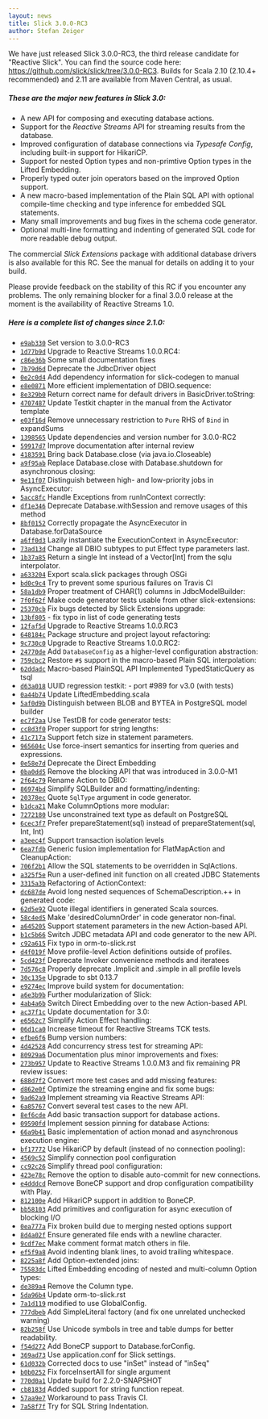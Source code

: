 ```yaml
---
layout: news
title: Slick 3.0.0-RC3
author: Stefan Zeiger
---
```

We have just released Slick 3.0.0-RC3, the third release candidate for "Reactive Slick".
You can find the source code here: <https://github.com/slick/slick/tree/3.0.0-RC3>.
Builds for Scala 2.10 (2.10.4+ recommended) and 2.11 are available
from Maven Central, as usual.

##### These are the major new features in Slick 3.0:

* A new API for composing and executing database actions.
* Support for the *Reactive Streams* API for streaming results from the database.
* Improved configuration of database connections via *Typesafe Config*, including built-in
  support for HikariCP.
* Support for nested Option types and non-primtive Option types in the Lifted Embedding.
* Properly typed outer join operators based on the improved Option support.
* A new macro-based implementation of the Plain SQL API with optional compile-time checking
  and type inference for embedded SQL statements.
* Many small improvements and bug fixes in the schema code generator.
* Optional multi-line formatting and indenting of generated SQL code for more readable
  debug output.

The commercial *Slick Extensions* package with additional database drivers is also available for this RC.
See the manual for details on adding it to your build.

Please provide feedback on the stability of this RC if you encounter any problems. The only
remaining blocker for a final 3.0.0 release at the moment is the availability of
Reactive Streams 1.0.

##### Here is a complete list of changes since 2.1.0:

* [``e9ab330``](https://github.com/slick/slick/commit/e9ab33083bfa1ae642a93d4e52b4ac87b42dc917) Set version to 3.0.0-RC3
* [``1d77b9d``](https://github.com/slick/slick/commit/1d77b9db209b5c0c9dc840f709ba63ddc200bb01) Upgrade to Reactive Streams 1.0.0.RC4:
* [``c86e36b``](https://github.com/slick/slick/commit/c86e36b9b5719bba1cb8bec156c2e4ab5f9c7091) Some small documentation fixes
* [``7b79d6d``](https://github.com/slick/slick/commit/7b79d6d7507183ade99029f42efbcd845190c601) Deprecate the JdbcDriver object
* [``0e2c0d4``](https://github.com/slick/slick/commit/0e2c0d4c809b886502ea1b09587cd742ccea2fea) Add dependency information for slick-codegen to manual
* [``e8e0871``](https://github.com/slick/slick/commit/e8e0871b1e6c0a786d92c20e56275ff800a8d601) More efficient implementation of DBIO.sequence:
* [``8e329b0``](https://github.com/slick/slick/commit/8e329b030ae89f2ecbd7e769e6124024532e30fe) Return correct name for default drivers in BasicDriver.toString:
* [``4707487``](https://github.com/slick/slick/commit/470748704b079e7593f2dfdeac4dc0410b502852) Update Testkit chapter in the manual from the Activator template
* [``e03f16d``](https://github.com/slick/slick/commit/e03f16d62d6f517a711bdc43b6d5345d8bd4179d) Remove unnecessary restriction to `Pure` RHS of `Bind` in expandSums
* [``1398565``](https://github.com/slick/slick/commit/1398565eae456170d792595e0b834a2b41abda27) Update dependencies and version number for 3.0.0-RC2
* [``59917d7``](https://github.com/slick/slick/commit/59917d7b230704902b592968d7a09bdea734a9cf) Improve documentation after internal review
* [``4183591``](https://github.com/slick/slick/commit/41835912415325ed58aa448abe4007a9df3e4a46) Bring back Database.close (via java.io.Closeable)
* [``a9f95ab``](https://github.com/slick/slick/commit/a9f95abda41289098d438f44444866e32dbf155d) Replace Database.close with Database.shutdown for asynchronous closing:
* [``9e11f07``](https://github.com/slick/slick/commit/9e11f073eabfc711fd260418636617757f7ddc3a) Distinguish between high- and low-priority jobs in AsyncExecutor:
* [``5acc8fc``](https://github.com/slick/slick/commit/5acc8fc2bbf9af674aa0ea5f69904e4e60296091) Handle Exceptions from runInContext correctly:
* [``df1e346``](https://github.com/slick/slick/commit/df1e346eb2230269ac6094f2df9ab33528ebf500) Deprecate Database.withSession and remove usages of this method
* [``8bf0152``](https://github.com/slick/slick/commit/8bf01524a5f2a524d1ee3b37eee2346532b22151) Correctly propagate the AsyncExecutor in Database.forDataSource
* [``a6ff0d3``](https://github.com/slick/slick/commit/a6ff0d3b95fef255326fe0b44ccaa683287d06e8) Lazily instantiate the ExecutionContext in AsyncExecutor:
* [``73ad13d``](https://github.com/slick/slick/commit/73ad13dbd00fec7f2873da4a953150adb7d54b0f) Change all DBIO subtypes to put Effect type parameters last.
* [``1b37a85``](https://github.com/slick/slick/commit/1b37a8574be053a52cf1f99c66454861ac6c2a73) Return a single Int instead of a Vector[Int] from the sqlu interpolator.
* [``a633204``](https://github.com/slick/slick/commit/a6332045256831fc2efac2eda5c6e69bafd5b959) Export scala.slick packages through OSGi
* [``bd0c9c4``](https://github.com/slick/slick/commit/bd0c9c4182f695cad88da2653f4f7168e60dad6e) Try to prevent some spurious failures on Travis CI
* [``58a1db9``](https://github.com/slick/slick/commit/58a1db9a9301e68ac8f9732f992d9897f404e376) Proper treatment of CHAR(1) columns in JdbcModelBuilder:
* [``7f0f62f``](https://github.com/slick/slick/commit/7f0f62fadf4c92be32d54de2f24062a0fbfbe179) Make code generator tests usable from other slick-extensions:
* [``25370cb``](https://github.com/slick/slick/commit/25370cb5ecf9f7c396d97dced6a30d331a0f4792) Fix bugs detected by Slick Extensions upgrade:
* [``13bf805``](https://github.com/slick/slick/commit/13bf8052f9a0043801c7dbd41c1e4da7bc2aa96e) - fix typo in list of code generating tests
* [``12faf5d``](https://github.com/slick/slick/commit/12faf5df07a897ac1a59037bd66ee8416e175455) Upgrade to Reactive Streams 1.0.0.RC3
* [``648184c``](https://github.com/slick/slick/commit/648184c7cb710563d07b859891ed7fe46d06849d) Package structure and project layout refactoring:
* [``9c730c0``](https://github.com/slick/slick/commit/9c730c09de3721060f2939182cbd1cd7e219d277) Upgrade to Reactive Streams 1.0.0.RC2:
* [``24770de``](https://github.com/slick/slick/commit/24770deae18b20771ea94c0d4c3ca06154ccd338) Add `DatabaseConfig` as a higher-level configuration abstraction:
* [``759cbc2``](https://github.com/slick/slick/commit/759cbc2ab18c6f147f83237322eaf6622bcea4d3) Restore `#$` support in the macro-based Plain SQL interpolation:
* [``62ddadc``](https://github.com/slick/slick/commit/62ddadc84ecf4aefe2fdc580945d263edd203772) Macro-based PlainSQL API Implemented TypedStaticQuery as tsql
* [``d63a018``](https://github.com/slick/slick/commit/d63a0183bdb2748d83f88ccf2d81670ff89914a7) UUID regression testkit: - port #989 for v3.0 (with tests)
* [``0a44b74``](https://github.com/slick/slick/commit/0a44b74cf043fbad9092dcfcecde85549d850133) Update LiftedEmbedding.scala
* [``5af0d9b``](https://github.com/slick/slick/commit/5af0d9b4d0bafffc9d3a592469ac54a7113b9ae8) Distinguish between BLOB and BYTEA in PostgreSQL model builder
* [``ec7f2aa``](https://github.com/slick/slick/commit/ec7f2aac7e8c93546dae3307c153c683b9d156fd) Use TestDB for code generator tests:
* [``cc8d3f0``](https://github.com/slick/slick/commit/cc8d3f0c76b10ddf74a6cd35436e3a41956ae284) Proper support for string lengths:
* [``41c717a``](https://github.com/slick/slick/commit/41c717ac0bc2d9ad3e026d2af2fa021e525b6499) Support fetch size in statement parameters.
* [``965604c``](https://github.com/slick/slick/commit/965604c6f8285bea6454576652b167f9b337cf46) Use force-insert semantics for inserting from queries and expressions.
* [``0e58e7d``](https://github.com/slick/slick/commit/0e58e7d4c24a747989466ff36961e1f0ea8a5d7d) Deprecate the Direct Embedding
* [``0ba0dd5``](https://github.com/slick/slick/commit/0ba0dd5efcdeaed38e9387e8fe4700f4a6b4b18e) Remove the blocking API that was introduced in 3.0.0-M1
* [``2f64c79``](https://github.com/slick/slick/commit/2f64c795bc0a7131d3df5b684adb767433043b34) Rename Action to DBIO:
* [``86974bd``](https://github.com/slick/slick/commit/86974bd16b7c972467fe436027c97e9317488ad7) Simplify SQLBuilder and formatting/indenting:
* [``20378ec``](https://github.com/slick/slick/commit/20378ecfb58b6f49a4171cd4f154c84b04591877) Quote `SqlType` argument in code generator.
* [``b1dca21``](https://github.com/slick/slick/commit/b1dca21e42a7778469cf7c0227dc10ed046d25fc) Make ColumnOptions more modular:
* [``7272180``](https://github.com/slick/slick/commit/727218018d0554f9802bdc5e69a5f579c3c40cb4) Use unconstrained text type as default on PostgreSQL
* [``6cec3f7``](https://github.com/slick/slick/commit/6cec3f77131c78f61cec10a8e51cfb037daafbf8) Prefer prepareStatement(sql) instead of prepareStatement(sql, Int, Int)
* [``a3eec4f``](https://github.com/slick/slick/commit/a3eec4f970d8f2d391a6a79f30084d167b4039b1) Support transaction isolation levels
* [``6ea7fdb``](https://github.com/slick/slick/commit/6ea7fdba9bcfd40f8871d22f21230e99ded55ff8) Generic fusion implementation for FlatMapAction and CleanupAction:
* [``706f2b1``](https://github.com/slick/slick/commit/706f2b1d3dc8adbceddf77a6ae4750264ff30dc3) Allow the SQL statements to be overridden in SqlActions.
* [``a325f5e``](https://github.com/slick/slick/commit/a325f5ee0511bda0558607759262ab4dfc18be97) Run a user-defined init function on all created JDBC Statements
* [``3315a3b``](https://github.com/slick/slick/commit/3315a3bcd187e504110a28f027532b3710b8e217) Refactoring of ActionContext:
* [``dc687de``](https://github.com/slick/slick/commit/dc687de449a515d2d89a43e12fc3d61f52ade2d8) Avoid long nested sequences of SchemaDescription.++ in generated code:
* [``62d5e92``](https://github.com/slick/slick/commit/62d5e922806f46d7ffaba661df33b3b060b03f8e) Quote illegal identifiers in generated Scala sources.
* [``58c4ed5``](https://github.com/slick/slick/commit/58c4ed5fb624861c6f0c3e80eadd0123e7e9a6a8) Make 'desiredColumnOrder' in code generator non-final.
* [``a645205``](https://github.com/slick/slick/commit/a645205019e9b1cf067d4feee73a48c5a6d3fd8c) Support statement parameters in the new Action-based API.
* [``b1c5b66``](https://github.com/slick/slick/commit/b1c5b66a36f33c3bc75ea5227e30ac36e1c3f0da) Switch JDBC metadata API and code generator to the new API.
* [``c92a615``](https://github.com/slick/slick/commit/c92a61556b72e6fff48a65c0d8bee978947c764f) Fix typo in orm-to-slick.rst
* [``d4f019f``](https://github.com/slick/slick/commit/d4f019fc13e9cd0311e85152488b63cba44e7119) Move profile-level Action definitions outside of profiles.
* [``5cd423f``](https://github.com/slick/slick/commit/5cd423fd30012440f48da27e87f10b4d5c29c97c) Deprecate Invoker convenience methods and iteratees
* [``7d576c8``](https://github.com/slick/slick/commit/7d576c817cd0b02c3c8a59940fb5282c0e59f7e1) Properly deprecate .Implicit and .simple in all profile levels
* [``30c135e``](https://github.com/slick/slick/commit/30c135ea8b1b49053b31d73a13a2418450a928ef) Upgrade to sbt 0.13.7
* [``e9274ec``](https://github.com/slick/slick/commit/e9274ecbbae9591e09853f50020e16ea8d0b0bc7) Improve build system for documentation:
* [``a6e3b9b``](https://github.com/slick/slick/commit/a6e3b9b2085d2f953083681d74f7c587e5afe3ec) Further modularization of Slick:
* [``4ab4a6b``](https://github.com/slick/slick/commit/4ab4a6b3b0aec6bf7da06bfd07721251c8f9c46c) Switch Direct Embedding over to the new Action-based API.
* [``ac37f1c``](https://github.com/slick/slick/commit/ac37f1cc723af230e2a25339114c316b7f14a804) Update documentation for 3.0:
* [``e6562c7``](https://github.com/slick/slick/commit/e6562c7e7fc29ae81e37b84bda3347e83323a08c) Simplify Action Effect handling:
* [``06d1ca0``](https://github.com/slick/slick/commit/06d1ca0621628ebb48e33a6569c2cb9017e450b6) Increase timeout for Reactive Streams TCK tests.
* [``efbe6f6``](https://github.com/slick/slick/commit/efbe6f60f85adf442f2ea84956fa7157885f54c3) Bump version numbers:
* [``4d42528``](https://github.com/slick/slick/commit/4d4252800991e26c3a7ac5a14209ed99958545d4) Add concurrency stress test for streaming API:
* [``80929a6``](https://github.com/slick/slick/commit/80929a693e90bbff7914aa9543cb9b33e6fbace6) Documentation plus minor improvements and fixes:
* [``273b957``](https://github.com/slick/slick/commit/273b957ea106dea73a571e29c57c795f3eb4447f) Update to Reactive Streams 1.0.0.M3 and fix remaining PR review issues:
* [``688d7f2``](https://github.com/slick/slick/commit/688d7f2a3e470974dabd190868610c9fae432149) Convert more test cases and add missing features:
* [``d862e0f``](https://github.com/slick/slick/commit/d862e0fa26c22b0e2eb8d7e63971b5623f225130) Optimize the streaming engine and fix some bugs:
* [``9ad62a9``](https://github.com/slick/slick/commit/9ad62a9ef25e0e06431ca6cb9d1483dd9e61edf3) Implement streaming via Reactive Streams API:
* [``6a85767``](https://github.com/slick/slick/commit/6a85767e32e710f0f2deb5430180d0619ff7d927) Convert several test cases to the new API.
* [``8ef6cde``](https://github.com/slick/slick/commit/8ef6cde487c00a1c7d4c520d6baf844ce698da43) Add basic transaction support for database actions.
* [``09590fd``](https://github.com/slick/slick/commit/09590fd98ed259e8f93d84970f49db7f4af39a1b) Implement session pinning for database Actions:
* [``66a9b41``](https://github.com/slick/slick/commit/66a9b4100c458272727643f81e886f6546c41706) Basic implementation of action monad and asynchronous execution engine:
* [``bf17772``](https://github.com/slick/slick/commit/bf17772049fd8856f45f01ec6d84dee03fa484b3) Use HikariCP by default (instead of no connection pooling):
* [``4569c52``](https://github.com/slick/slick/commit/4569c52f51d93e9c76555d490a4617724cef444d) Simplify connection pool configuration
* [``cc92c26``](https://github.com/slick/slick/commit/cc92c2636950d9e6514b9fafddaf6167de72b164) Simplify thread pool configuration:
* [``423e78c``](https://github.com/slick/slick/commit/423e78c14c3dfe6cb6c20b8035a4e6e4174b3013) Remove the option to disable auto-commit for new connections.
* [``e4dddcd``](https://github.com/slick/slick/commit/e4dddcd68ca9eaff0db61363fa5241aefb174451) Remove BoneCP support and drop configuration compatibility with Play.
* [``812100e``](https://github.com/slick/slick/commit/812100ea27de131589bfd12b4ab96a170e75b480) Add HikariCP support in addition to BoneCP.
* [``bb58103``](https://github.com/slick/slick/commit/bb5810338810171b2500d33469ec845b8afabfea) Add primitives and configuration for async execution of blocking I/O
* [``0ea777a``](https://github.com/slick/slick/commit/0ea777af215a53b7600035617dde8ff7aa3f0338) Fix broken build due to merging nested options support
* [``8d4a02f``](https://github.com/slick/slick/commit/8d4a02f8172cfde56792292a8592690a7ca2b4de) Ensure generated file ends with a newline character.
* [``9cdf7ec``](https://github.com/slick/slick/commit/9cdf7ec90c7a4b9bfdd429e6e73b52aa0f152b9c) Make comment format match others in file.
* [``ef5f9a8``](https://github.com/slick/slick/commit/ef5f9a8eaffd03c45294dadbe7dbd1c1546bc6b8) Avoid indenting blank lines, to avoid trailing whitespace.
* [``8225a8f``](https://github.com/slick/slick/commit/8225a8fea649b7055d6e232b841a1b9983214b04) Add Option-extended joins:
* [``75583dc``](https://github.com/slick/slick/commit/75583dc07717ef18652e243b76e4486ba50efc4b) Lifted Embedding encoding of nested and multi-column Option types:
* [``de389a4``](https://github.com/slick/slick/commit/de389a4dc6451f601e824d61f5991cebb597e8b1) Remove the Column type.
* [``5da96b4``](https://github.com/slick/slick/commit/5da96b4438402dce44de27d3ae9351a9b3be9ec7) Update orm-to-slick.rst
* [``7a1d119``](https://github.com/slick/slick/commit/7a1d119f78595af6b6aad8757beba4d20ba872d7) modified to use GlobalConfig.
* [``777dbeb``](https://github.com/slick/slick/commit/777dbeb006a64fb54db7631d57cede0e8a269d94) Add SimpleLiteral factory (and fix one unrelated unchecked warning)
* [``82b258f``](https://github.com/slick/slick/commit/82b258f2d00c53b0eefc09d07704868ce1a4e4fe) Use Unicode symbols in tree and table dumps for better readability.
* [``f54d272``](https://github.com/slick/slick/commit/f54d272744e7b41bc2d3c258d7792a7e1e1a446b) Add BoneCP support to Database.forConfig.
* [``369ad73``](https://github.com/slick/slick/commit/369ad732467a547db79ed3ca7237636bd915fecc) Use application.conf for Slick settings.
* [``61d032b``](https://github.com/slick/slick/commit/61d032b1d2b7939fffc52fec4445dce98d7cadcd) Corrected docs to use "inSet" instead of "inSeq"
* [``b0b0252``](https://github.com/slick/slick/commit/b0b02526bc40350f48718977a5972f025b13e3ca) Fix forceInsertAll for single argument
* [``770d0a1``](https://github.com/slick/slick/commit/770d0a110ff2fb5cf8409ba60e49508c35c01ded) Update build for 2.2.0-SNAPSHOT
* [``cb8183d``](https://github.com/slick/slick/commit/cb8183da2af0eef0969083b47093e2c0c95dcdd0) Added support for string function repeat.
* [``57aa9e7``](https://github.com/slick/slick/commit/57aa9e7b9f5e2ff51f0af51b3fc64b7eaa8d5bf9) Workaround to pass Travis CI.
* [``7a58f7f``](https://github.com/slick/slick/commit/7a58f7f77d1440091bb70762daf62d0d8876f3b1) Try for SQL String Indentation.
